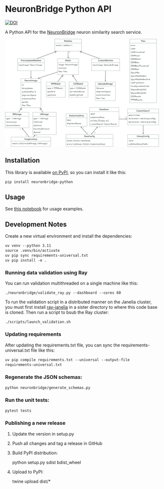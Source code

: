 # NeuronBridge Python API

[![DOI](https://zenodo.org/badge/479832149.svg)](https://zenodo.org/badge/latestdoi/479832149)

A Python API for the [NeuronBridge](https://github.com/JaneliaSciComp/neuronbridge) neuron similarity search service.

![Data Model Diagram](model_diagram.png)


## Installation

This library is available [on PyPI](https://pypi.org/project/neuronbridge-python/), so you can install it like this:

```bash
pip install neuronbridge-python
```


## Usage

See [this notebook](notebooks/python_api_examples.ipynb) for usage examples.


## Development Notes

Create a new virtual environment and install the dependencies:

    uv venv --python 3.11
    source .venv/bin/activate
    uv pip sync requirements-universal.txt
    uv pip install -e .


### Running data validation using Ray

You can run validation multithreaded on a single machine like this:

    ./neuronbridge/validate_ray.py --dashboard --cores 60

To run the validation script in a distributed manner on the Janelia cluster, you must first install [ray-janelia](https://github.com/JaneliaSciComp/ray-janelia) in a sister directory to where this code base is cloned. Then run a script to bsub the Ray cluster:

    ./scripts/launch_validation.sh


### Updating requirements

After updating the requirements.txt file, you can sync the requirements-universal.txt file like this:

    uv pip compile requirements.txt --universal --output-file  requirements-universal.txt


### Regenerate the JSON schemas:

    python neuronbridge/generate_schemas.py


### Run the unit tests:

    pytest tests


### Publishing a new release

1) Update the version in setup.py
2) Push all changes and tag a release in GitHub
3) Build PyPI distribution:

    python setup.py sdist bdist_wheel

4) Upload to PyPI:

    twine upload dist/*
